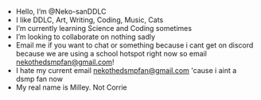 - Hello, I’m @Neko-sanDDLC
- I like DDLC, Art, Writing, Coding, Music, Cats
- I’m currently learning Science and Coding sometimes 
- I’m looking to collaborate on nothing sadly
- Email me if you want to chat or something because i cant get on discord because we are using a school hotspot right now so email nekothedsmpfan@gmail.com!
- I hate my current email nekothedsmpfan@gmail.com 'cause i aint a dsmp fan now
- My real name is Milley. Not Corrie
<!---
Neko-sanDDLC/Neko-sanDDLC is a ✨ special ✨ repository because its `README.md` (this file) appears on your GitHub profile.
You can click the Preview link to take a look at your changes.
--->
